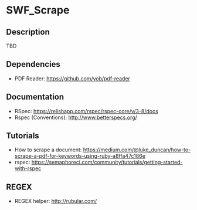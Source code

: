 # SWF_Scrape

## Description
TBD

## Dependencies
- PDF Reader: https://github.com/yob/pdf-reader

## Documentation
- RSpec: https://relishapp.com/rspec/rspec-core/v/3-8/docs
- Rspec (Conventions): http://www.betterspecs.org/

## Tutorials
- How to scrape a document: https://medium.com/@luke_duncan/how-to-scrape-a-pdf-for-keywords-using-ruby-a8ffa47c186e
- rspec: https://semaphoreci.com/community/tutorials/getting-started-with-rspec

## REGEX
- REGEX helper: http://rubular.com/
